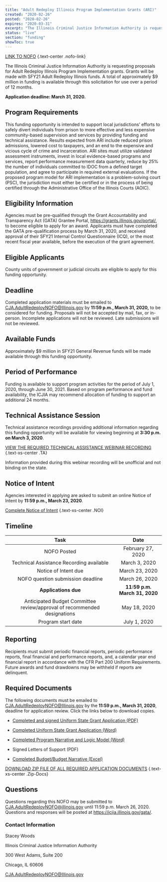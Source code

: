 ```yaml
---
title: "Adult Redeploy Illinois Program Implementation Grants (ARI)"
created: "2020-02-26"
posted: "2020-02-26"
expires: "2020-03-31"
excerpt: "The Illinois Criminal Justice Information Authority is requesting proposals for Adult Redeploy Illinois Program Implementation grants."
status: "live"
section: "funding"
showToc: true
---
```


[LINK TO NOFO](ARISFY21NOFO.pdf) {.text-center .nofo-link}

The Illinois Criminal Justice Information Authority is requesting proposals for Adult Redeploy Illinois Program Implementation grants. Grants will be made with SFY21 Adult Redeploy Illinois funds. A total of approximately \$9 million in funding is available through this solicitation for use over a period of 12 months.

**Application deadline: March 31, 2020.**

## Program Requirements

This funding opportunity is intended to support local jurisdictions’ efforts to safely divert individuals from prison to more effective and less expensive community-based supervision and services by providing funding and technical assistance. Results expected from ARI include reduced prison admissions, lowered cost to taxpayers, and an end to the expensive and vicious cycle of crime and incarceration. ARI sites must utilize validated assessment instruments, invest in local evidence-based programs and services, report performance measurement data quarterly, reduce by 25% the number of individuals committed to IDOC from a defined target population, and agree to participate in required external evaluations. If the proposed program model for ARI implementation is a problem-solving court (PSC), the jurisdiction must either be certified or in the process of being certified through the Administrative Office of the Illinois Courts (AOIC).

## Eligibility Information

Agencies must be pre-qualified through the Grant Accountability and Transparency Act (GATA) Grantee Portal, https://grants.illinois.gov/portal/, to become eligible to apply for an award. Applicants must have completed the GATA pre-qualification process by March 31, 2020, and received approval of their SFY21 Internal Control Questionnaire (ICQ), or the most recent fiscal year available, before the execution of the grant agreement.

## Eligible Applicants

County units of government or judicial circuits are eligible to apply for this funding opportunity.

## Deadline

Completed application materials must be emailed to CJA.AdultRedeployNOFO@Illinois.gov by **11:59 p.m., March 31, 2020,** to be considered for funding. Proposals will not be accepted by mail, fax, or in-person. Incomplete applications will not be reviewed. Late submissions will not be reviewed.

## Available Funds

Approximately \$9 million in SFY21 General Revenue funds will be made available through this funding opportunity.

## Period of Performance

Funding is available to support program activities for the period of July 1, 2020, through June 30, 2021. Based on program performance and fund availability, the ICJIA may recommend allocation of funding to support an additional 24 months.

## Technical Assistance Session

Technical assistance recordings providing additional information regarding this funding opportunity will be available for viewing beginning at **3:30 p.m. on March 3, 2020**.

[VIEW THE REQUIRED TECHNICAL ASSISTANCE WEBINAR RECORDING](https://www.youtube.com/channel/UCtZMzk8D3P4OixYTwsfPeKA) {.text-xs-center .TA}

Information provided during this webinar recording will be unofficial and not binding on the state.

## Notice of Intent

Agencies interested in applying are asked to submit an online Notice of Intent by **11:59 p.m., March 23, 2020**.

[Complete Notice of Intent](https://icjia.az1.qualtrics.com/jfe/form/SV_bPpc05teP4IArvn) {.text-xs-center .NOI}

## Timeline

|                                 **Task**                                 |           **Date**            |
| :----------------------------------------------------------------------: | :---------------------------: |
|                               NOFO Posted                                |       February 27, 2020       |
|                 Technical Assistance Recording available                 |         March 3, 2020         |
|                           Notice of Intent due                           |        March 23, 2020         |
|                    NOFO question submission deadline                     |        March 26, 2020         |
|                           **Applications due**                           | **11:59 p.m. March 31, 2020** |
| Anticipated Budget Committee review/approval of recommended designations |         May 18, 2020          |
|                            Program start date                            |         July 1, 2020          |

## Reporting

Recipients must submit periodic financial reports, periodic performance reports, final financial and performance reports, and, a calendar year end financial report in accordance with the CFR Part 200 Uniform Requirements. Future awards and fund drawdowns may be withheld if reports are delinquent.

## Required Documents

The following documents must be emailed to CJA.AdultRedeployNOFO@Illinois.gov by the **11:59 p.m., March 31, 2020**, deadline for application review. Click the links below to download copies.

- [Completed and signed Uniform State Grant Application (PDF)](ARISFY21NOFOApplication.pdf)

- [Completed Uniform State Grant Application (Word)](ARISFY21NOFOApplication.docx)

- [Completed Program Narrative and Logic Model (Word)](ARISFY21NOFONarrative.docx)

- Signed Letters of Support (PDF)

- [Completed Budget/Budget Narrative (Excel)](ARISFY21Budget.xlsx)

[DOWNLOAD ZIP FILE OF ALL REQUIRED APPLICATION DOCUMENTS](ARISFY21Zip.zip) {.text-xs-center .Zip-Docs}

## Questions

Questions regarding this NOFO may be submitted to CJA.AdultRedeployNOFO@illinois.gov until 11:59 p.m. March 26, 2020. Questions and responses will be posted at https://icjia.illinois.gov/gata/.

### Contact Information

Stacey Woods

Illinois Criminal Justice Information Authority

300 West Adams, Suite 200

Chicago, IL 60606

CJA.AdultRedeployNOFO@Illinois.gov
